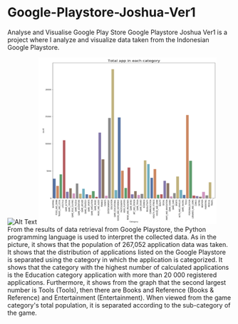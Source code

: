 # Google-Playstore-Joshua-Ver1
Analyse and Visualise Google Play Store 
Google Playstore Joshua Ver1 is a project where I analyze and visualize data taken from the Indonesian Google Playstore. 

![Alt Text](https://media.giphy.com/media/IguL9zRYV20X1QeKuV/giphy.gif)
<img src ="images/distribution_all.png" width="400"> <br/>
From the results of data retrieval from Google Playstore, the Python programming language is used to interpret the collected data. As in the picture, it shows that the population of 267,052 application data was taken. It shows that the distribution of applications listed on the Google Playstore is separated using the category in which the application is categorized. It shows that the category with the highest number of calculated applications is the Education category application with more than 20 000 registered applications. Furthermore, it shows from the graph that the second largest number is Tools (Tools), then there are Books and Reference (Books & Reference) and Entertainment (Entertainment). When viewed from the game category's total population, it is separated according to the sub-category of the game.
